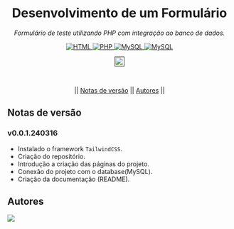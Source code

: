 <h1 align="center">Desenvolvimento de um Formulário</h1>
<p align=center><i align="center">Formulário de teste utilizando PHP com integração ao banco de dados.</i></p>

<div align="center">

<a href="https://developer.mozilla.org/pt-BR/docs/Web/HTML">
<img alt="HTML" src="https://img.shields.io/badge/HTML-E34F26.svg?logo=html5&logoColor=white">
</a>
<a href="https://www.php.net">
<img alt="PHP" src="https://img.shields.io/badge/PHP-%23777BB4.svg?logo=php&logoColor=white">
</a>
<a href="https://tailwindcss.com">
<img alt="MySQL" src ='https://img.shields.io/badge/tailwindcss-%2338B2AC.svg?logo=tailwind-css&logoColor=white'>
</a>
<a href="https://www.mysql.com">
<img alt="MySQL" src="https://img.shields.io/badge/MySQL-%2300f.svg?&logo=MySQL&logoColor=white">
</a>

<a href=""><img src="https://img.shields.io/badge/version-0.0.1-240316?" height="22" alt="Version"/></a>

<br>

|| [Notas de versão](#section-changelog) || [Autores](#section-autores) ||

</div>

<a name="section-changelog">

## Notas de versão

</a>

### v0.0.1.240316

- Instalado o framework `TailwindCSS`.
- Criação do repositório.
- Introdução a criação das páginas do projeto.
- Conexão do projeto com o database(MySQL).
- Criação da documentação (README).

<a name="section-autores">

## Autores

</a>

<a href="https://github.com/Gabriel276-only/form-sample/graphs/contributors">
  <img src="https://contrib.rocks/image?repo=Gabriel276-only/form-sample" />
</a>
